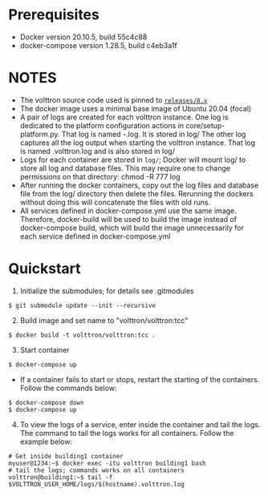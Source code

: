 # Prerequisites

* Docker version 20.10.5, build 55c4c88
* docker-compose version 1.28.5, build c4eb3a1f

# NOTES

* The volttron source code used is pinned to [`releases/8.x`](https://github.com/VOLTTRON/volttron/tree/releases/8.x)
* The docker image uses a minimal base image of Ubuntu 20.04 (focal)
* A pair of logs are created for each volttron instance. One log is dedicated to the platform configuration actions in core/setup-platform.py. That log is named <instance name>-<date>.log. It is stored in log/
  The other log captures all the log output when starting the volttron instance. That log is named <instance name>.volttron.log and is also stored in log/
* Logs for each container are stored in `log/`; Docker will mount log/ to store all log and database files. 
  This may require one to change permissions on that directory: chmod -R 777 log
* After running the docker containers, copy out the log files and database file from the log/ directory then delete the files. 
  Rerunning the dockers without doing this will concatenate the files with old runs.
* All services defined in docker-compose.yml use the same image. Therefore, docker-build will be used to build the image instead of docker-compose build, 
  which will build the image unnecessarily for each service defined in docker-compose.yml

# Quickstart
1. Initialize the submodules; for details see .gitmodules

```shell
$ git submodule update --init --recursive 
```

2. Build image and set name to "volttron/volttron:tcc"

```shell
$ docker build -t volttron/volttron:tcc .
```

3. Start container

```shell
$ docker-compose up
```

* If a container fails to start or stops, restart the starting of the containers. Follow the commands below:

```shell
$ docker-compose down
$ docker-compose up 
```

4. To view the logs of a service, enter inside the container and tail the logs. The command to tail the logs works 
   for all containers. Follow the example below:

```shell 
# Get inside building1 container
myuser@1234:~$ docker exec -itu volttron building1 bash
# tail the logs; commands works on all containers
volttron@building1:~$ tail -f $VOLTTRON_USER_HOME/logs/$(hostname).volttron.log
```